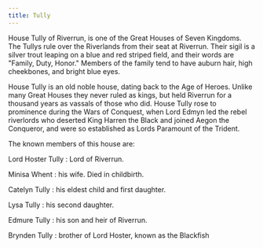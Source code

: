 ```yaml
---
title: Tully
---
```


House Tully of Riverrun, is one of the Great Houses of Seven Kingdoms. The Tullys rule over the Riverlands from their seat at Riverrun. Their sigil is a silver trout leaping on a blue and red striped field, and their words are "Family, Duty, Honor." Members of the family tend to have auburn hair, high cheekbones, and bright blue eyes.

House Tully is an old noble house, dating back to the Age of Heroes. Unlike many Great Houses they never ruled as kings, but held Riverrun for a thousand years as vassals of those who did. House Tully rose to prominence during the Wars of Conquest, when Lord Edmyn led the rebel riverlords who deserted King Harren the Black and joined Aegon the Conqueror, and were so established as Lords Paramount of the Trident.

The known members of this house are:

Lord Hoster Tully : Lord of Riverrun.

Minisa Whent : his wife. Died in childbirth.

Catelyn Tully : his eldest child and first daughter.

Lysa Tully : his second daughter.

Edmure Tully : his son and heir of Riverrun.

Brynden Tully : brother of Lord Hoster, known as the Blackfish 


